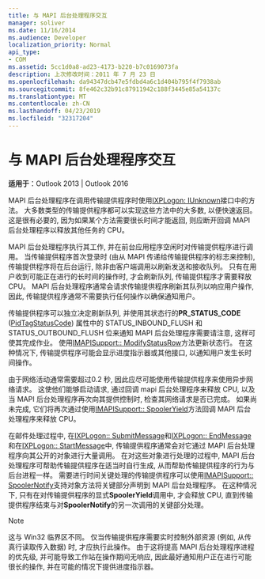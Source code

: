 ```yaml
---
title: 与 MAPI 后台处理程序交互
manager: soliver
ms.date: 11/16/2014
ms.audience: Developer
localization_priority: Normal
api_type:
- COM
ms.assetid: 5cc1d0a8-ad23-4173-b220-b7c0169073fa
description: 上次修改时间：2011 年 7 月 23 日
ms.openlocfilehash: da94347dcb47e5fdbd4a6c1d404b795f4f7938ab
ms.sourcegitcommit: 8fe462c32b91c87911942c188f3445e85a54137c
ms.translationtype: MT
ms.contentlocale: zh-CN
ms.lasthandoff: 04/23/2019
ms.locfileid: "32317204"
---
```

# <a name="interacting-with-the-mapi-spooler"></a>与 MAPI 后台处理程序交互

  
  
**适用于**：Outlook 2013 | Outlook 2016 
  
MAPI 后台处理程序在调用传输提供程序时使用[IXPLogon: IUnknown](ixplogoniunknown.md)接口中的方法。 大多数类型的传输提供程序都可以实现这些方法中的大多数, 以便快速返回。 这是很有必要的, 因为如果某个方法需要很长时间才能返回, 则应断开回调 MAPI 后台处理程序以释放其他任务的 CPU。 
  
MAPI 后台处理程序执行其工作, 并在前台应用程序空闲时对传输提供程序进行调用。 当传输提供程序首次登录时 (由从 MAPI 传递给传输提供程序的标志来控制), 传输提供程序将在后台运行, 除非由客户端调用以刷新发送和接收队列。 只有在用户收到可能正在进行的长时间的操作时, 才会刷新队列, 传输提供程序才需要释放 CPU。 MAPI 后台处理程序通常会请求传输提供程序刷新其队列以响应用户操作, 因此, 传输提供程序通常不需要执行任何操作以确保通知用户。
  
传输提供程序可以独立决定刷新队列, 并使用其状态行的**PR_STATUS_CODE** ([PidTagStatusCode](pidtagstatuscode-canonical-property.md)) 属性中的 STATUS_INBOUND_FLUSH 和 STATUS_OUTBOUND_FLUSH 位来通知 MAPI 后台处理程序需要请注意, 这样可使其完成作业。 使用[IMAPISupport:: ModifyStatusRow](imapisupport-modifystatusrow.md)方法更新状态行。 在这种情况下, 传输提供程序可能会显示进度指示器或其他接口, 以通知用户发生长时间操作。 
  
由于网络活动通常需要超过0.2 秒, 因此应尽可能使用传输提供程序来使用异步网络请求。 这使他们能够启动请求, 通过回调 mapi 后台处理程序来释放 CPU, 以及当 MAPI 后台处理程序再次向其提供控制时, 检查其网络请求是否已完成。 如果尚未完成, 它们将再次通过使用[IMAPISupport:: SpoolerYield](imapisupport-spooleryield.md)方法回调 MAPI 后台处理程序来释放 CPU。 
  
在邮件处理过程中, 在[IXPLogon:: SubmitMessage](ixplogon-submitmessage.md)和[IXPLogon:: EndMessage](ixplogon-endmessage.md)和在[IXPLogon:: StartMessage](ixplogon-startmessage.md)中, 传输提供程序通常会对它通过 MAPI 后台处理程序向其公开的对象进行大量调用。 在对这些对象进行处理的过程中, MAPI 后台处理程序可帮助传输提供程序在适当时自行生成, 从而帮助传输提供程序的行为与后台进程一样。 需要进行时间关键处理的传输提供程序可以使用[IMAPISupport:: SpoolerNotify](imapisupport-spoolernotify.md)支持对象方法将关键部分声明到 MAPI 后台处理程序。 在这种情况下, 只有在对传输提供程序的显式**SpoolerYield**调用中, 才会释放 CPU, 直到传输提供程序结束与对**SpoolerNotify**的另一次调用的关键部分处理。
  
> [!NOTE]
> 这与 Win32 临界区不同。 仅当传输提供程序需要实时控制外部资源 (例如, 从传真行读取传入数据) 时, 才应执行此操作。 由于这将提高 MAPI 后台处理程序进程的优先级, 并可能导致工作站在操作期间无响应, 因此最好通知用户正在进行可能很长的操作, 并在可能的情况下提供进度指示器。 
  

